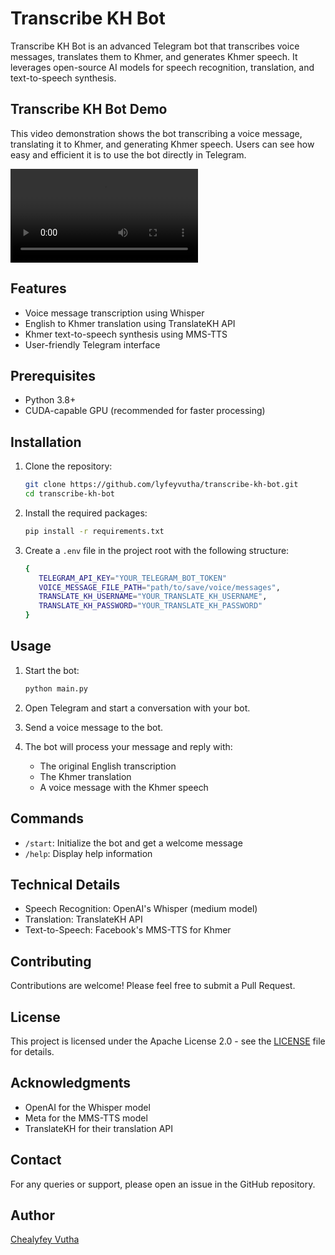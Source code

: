 # Transcribe KH Bot 

Transcribe KH Bot is an advanced Telegram bot that transcribes voice messages, translates them to Khmer, and generates Khmer speech. It leverages open-source AI models for speech recognition, translation, and text-to-speech synthesis.


## Transcribe KH Bot Demo

This video demonstration shows the bot transcribing a voice message, translating it to Khmer, and generating Khmer speech. Users can see how easy and efficient it is to use the bot directly in Telegram.

<video src="https://github.com/user-attachments/assets/e41287f7-12f5-4e44-b003-4bc094db1cb9"></video>


## Features

- Voice message transcription using Whisper
- English to Khmer translation using TranslateKH API
- Khmer text-to-speech synthesis using MMS-TTS
- User-friendly Telegram interface

## Prerequisites

- Python 3.8+
- CUDA-capable GPU (recommended for faster processing)

## Installation

1. Clone the repository:
   ```bash
   git clone https://github.com/lyfeyvutha/transcribe-kh-bot.git
   cd transcribe-kh-bot
   ```

2. Install the required packages:
   ```bash
   pip install -r requirements.txt
   ```

3. Create a `.env` file in the project root with the following structure:
   ```bash
   {
      TELEGRAM_API_KEY="YOUR_TELEGRAM_BOT_TOKEN"
      VOICE_MESSAGE_FILE_PATH="path/to/save/voice/messages",
      TRANSLATE_KH_USERNAME="YOUR_TRANSLATE_KH_USERNAME",
      TRANSLATE_KH_PASSWORD="YOUR_TRANSLATE_KH_PASSWORD"
   }
   ```

## Usage

1. Start the bot:
   ```bash
   python main.py
   ```

2. Open Telegram and start a conversation with your bot.

3. Send a voice message to the bot.

4. The bot will process your message and reply with:
   - The original English transcription
   - The Khmer translation
   - A voice message with the Khmer speech

## Commands

- `/start`: Initialize the bot and get a welcome message
- `/help`: Display help information

## Technical Details

- Speech Recognition: OpenAI's Whisper (medium model)
- Translation: TranslateKH API
- Text-to-Speech: Facebook's MMS-TTS for Khmer

## Contributing

Contributions are welcome! Please feel free to submit a Pull Request.

## License

This project is licensed under the Apache License 2.0 - see the [LICENSE](https://github.com/lyfeyvutha/transcribe-kh-bot/blob/main/LICENSE) file for details.

## Acknowledgments

- OpenAI for the Whisper model
- Meta for the MMS-TTS model
- TranslateKH for their translation API

## Contact

For any queries or support, please open an issue in the GitHub repository.

## Author

[Chealyfey Vutha](https://github.com/lyfeyvutha)
